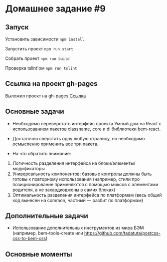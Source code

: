 # Домашнее задание #9

## Запуск

Установить зависимости `npm install`

Запустить проект `npm run start`

Собрать проект `npm run build`

Проверка tslint'ом `npm run tslint`

## Ссылка на проект gh-pages

Выложил проект на gh-pages
[Ссылка](https://sukachevalex.github.io/shri-2018-2-homework-9/)

## Основные задачи

  * Необходимо переверстать интерфейс проекта Умный дом на React с использованием пакетов classname, core и di библиотеки bem-react. 
  * Достаточно сверстать одну любую страницу, но необходимо осмысленно применить все три пакета.

  * На что обратить внимание:
  1. Логичность разделения интерфейса на блоки/элементы/модификаторы
  2. Универсальность компонентов: базовые контролы должны быть готовы к повторному использования (например, стили про позиционирование применяются с помощью миксов с элементами родителя, а не захардкоджены в самих блоках)
  3. Оптимальность разделения интерфейса по платформам (весь общий код вынесен на common, частный — разбит по платформам)

## Дополнительные задачи

  * Использование дополнительных инструментов из мира БЭМ (например, bem-tools-create или https://github.com/tadatuta/postcss-css-to-bem-css)


## Основные моменты

